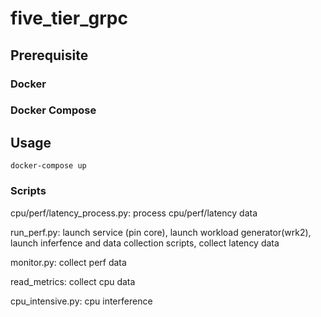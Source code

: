 # five_tier_grpc

## Prerequisite

### Docker

### Docker Compose

## Usage

```
docker-compose up
```

### Scripts

cpu/perf/latency_process.py: process cpu/perf/latency data

run_perf.py: launch service (pin core), launch workload generator(wrk2), launch inferfence and data collection scripts, collect latency data

monitor.py: collect perf data

read_metrics: collect cpu data

cpu_intensive.py: cpu interference
